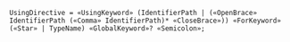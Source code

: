 <!-- This file is generated automatically by infrastructure scripts. Please don't edit by hand. -->

```{ .ebnf .slang-ebnf #UsingDirective }
UsingDirective = «UsingKeyword» (IdentifierPath | («OpenBrace» IdentifierPath («Comma» IdentifierPath)* «CloseBrace»)) «ForKeyword» («Star» | TypeName) «GlobalKeyword»? «Semicolon»;
```
